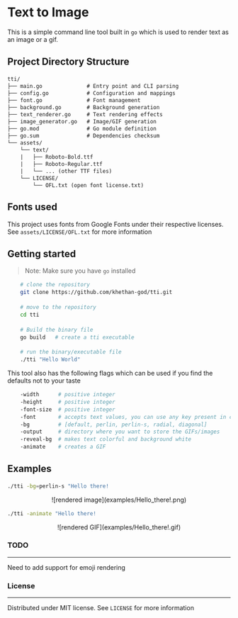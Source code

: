 # Text to Image

This is a simple command line tool built in `go` which is used to render text as an image or a gif.

## Project Directory Structure

```
tti/
├── main.go              # Entry point and CLI parsing
├── config.go            # Configuration and mappings
├── font.go              # Font management
├── background.go        # Background generation
├── text_renderer.go     # Text rendering effects
├── image_generator.go   # Image/GIF generation
├── go.mod               # Go module definition
├── go.sum               # Dependencies checksum
└── assets/
    └── text/
    |   ├── Roboto-Bold.ttf
    |   ├── Roboto-Regular.ttf
    |   └── ... (other TTF files)
    └── LICENSE/
        └── OFL.txt (open font license.txt)
```

## Fonts used
This project uses fonts from Google Fonts under their respective licenses. See `assets/LICENSE/OFL.txt` for more information

## Getting started

> Note: Make sure you have `go` installed

```bash
    # clone the repository
    git clone https://github.com/khethan-god/tti.git

    # move to the repository
    cd tti

    # Build the binary file
    go build   # create a tti executable

    # run the binary/executable file
    ./tti "Hello World"
```


This tool also has the following flags which can be used if you find the defaults not to your taste

```bash
    -width      # positive integer
    -height     # positive integer
    -font-size  # positive integer
    -font       # accepts text values, you can use any key present in config.go file's fontMap
    -bg         # [default, perlin, perlin-s, radial, diagonal]
    -output     # directory where you want to store the GIFs/images
    -reveal-bg  # makes text colorful and background white
    -animate    # creates a GIF
```

## Examples

```bash
./tti -bg=perlin-s "Hello there!
```
<p align="center">
    ![rendered image](examples/Hello_there!.png)
</p>

```bash
./tti -animate "Hello there!
```
<p align="center">
    ![rendered GIF](examples/Hello_there!.gif)
</p>


### TODO
---
Need to add support for emoji rendering

### License
---
Distributed under MIT license. See `LICENSE` for more information
